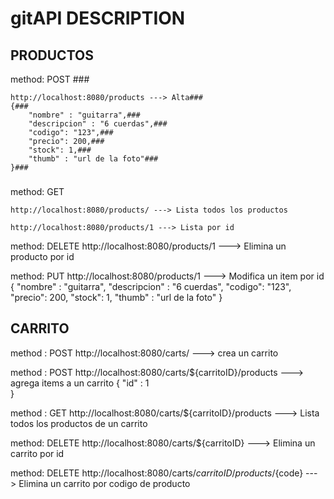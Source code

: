 # gitAPI DESCRIPTION

## PRODUCTOS


method: POST ###

    http://localhost:8080/products ---> Alta###
    {###
        "nombre" : "guitarra",###
        "descripcion" : "6 cuerdas",###
        "codigo": "123",###
        "precio": 200,###
        "stock": 1,###
        "thumb" : "url de la foto"###
    }###
###
method: GET

    http://localhost:8080/products/ ---> Lista todos los productos

    http://localhost:8080/products/1 ---> Lista por id 

method: DELETE
    http://localhost:8080/products/1 ---> Elimina un producto por id

method: PUT 
    http://localhost:8080/products/1 ---> Modifica un item por id 
    {
        "nombre" : "guitarra",
        "descripcion" : "6 cuerdas",
        "codigo": "123",
        "precio": 200,
        "stock": 1,
        "thumb" : "url de la foto"
    }


## CARRITO


method : POST
http://localhost:8080/carts/  ---> crea un carrito

method : POST
http://localhost:8080/carts/${carritoID}/products     ---> agrega items a un carrito
    {
        "id" : 1         
    }

method : GET
http://localhost:8080/carts/${carritoID}/products ---> Lista todos los productos de un carrito

method: DELETE
    http://localhost:8080/carts/${carritoID} ---> Elimina un carrito por id

method: DELETE
    http://localhost:8080/carts/${carritoID}/products/${code} ---> Elimina un carrito por codigo de producto 